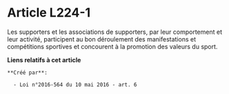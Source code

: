# Article L224-1

Les  supporters et les associations de supporters, par leur comportement et  leur activité, participent au bon déroulement
des manifestations et  compétitions sportives et concourent à la promotion des valeurs du  sport.

**Liens relatifs à cet article**

	**Créé par**:

	  - Loi n°2016-564 du 10 mai 2016 - art. 6
